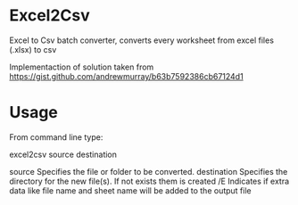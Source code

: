# Excel2Csv
Excel to Csv batch converter, converts every worksheet from excel files (.xlsx) to csv

Implementaction of solution taken from https://gist.github.com/andrewmurray/b63b7592386cb67124d1

# Usage
From command line type:

excel2csv source destination

source       Specifies the file or folder to be converted.
destination  Specifies the directory for the new file(s). If not exists them is created
/E           Indicates if extra data like file name and sheet name will be added to the output file
